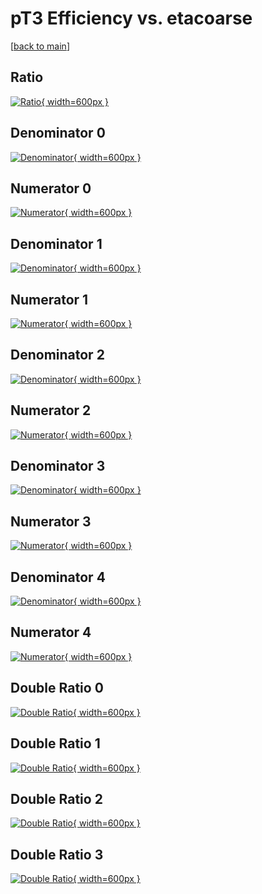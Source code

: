 # pT3 Efficiency vs. etacoarse

[[back to main](./)]



## Ratio

[![Ratio](../mtv/var/pT3_base_321_-1_eff_etacoarse.png){ width=600px }](../mtv/var/pT3_base_321_-1_eff_etacoarse.pdf)

## Denominator 0

[![Denominator](../mtv/den/pT3_base_321_-1_eff_etacoarse_den0.png){ width=600px }](../mtv/den/pT3_base_321_-1_eff_etacoarse_den0.pdf)

## Numerator 0

[![Numerator](../mtv/num/pT3_base_321_-1_eff_etacoarse_num0.png){ width=600px }](../mtv/num/pT3_base_321_-1_eff_etacoarse_num0.pdf)

## Denominator 1

[![Denominator](../mtv/den/pT3_base_321_-1_eff_etacoarse_den1.png){ width=600px }](../mtv/den/pT3_base_321_-1_eff_etacoarse_den1.pdf)

## Numerator 1

[![Numerator](../mtv/num/pT3_base_321_-1_eff_etacoarse_num1.png){ width=600px }](../mtv/num/pT3_base_321_-1_eff_etacoarse_num1.pdf)

## Denominator 2

[![Denominator](../mtv/den/pT3_base_321_-1_eff_etacoarse_den2.png){ width=600px }](../mtv/den/pT3_base_321_-1_eff_etacoarse_den2.pdf)

## Numerator 2

[![Numerator](../mtv/num/pT3_base_321_-1_eff_etacoarse_num2.png){ width=600px }](../mtv/num/pT3_base_321_-1_eff_etacoarse_num2.pdf)

## Denominator 3

[![Denominator](../mtv/den/pT3_base_321_-1_eff_etacoarse_den3.png){ width=600px }](../mtv/den/pT3_base_321_-1_eff_etacoarse_den3.pdf)

## Numerator 3

[![Numerator](../mtv/num/pT3_base_321_-1_eff_etacoarse_num3.png){ width=600px }](../mtv/num/pT3_base_321_-1_eff_etacoarse_num3.pdf)

## Denominator 4

[![Denominator](../mtv/den/pT3_base_321_-1_eff_etacoarse_den4.png){ width=600px }](../mtv/den/pT3_base_321_-1_eff_etacoarse_den4.pdf)

## Numerator 4

[![Numerator](../mtv/num/pT3_base_321_-1_eff_etacoarse_num4.png){ width=600px }](../mtv/num/pT3_base_321_-1_eff_etacoarse_num4.pdf)

## Double Ratio 0

[![Double Ratio](../mtv/ratio/pT3_base_321_-1_eff_etacoarse_ratio0.png){ width=600px }](../mtv/ratio/pT3_base_321_-1_eff_etacoarse_ratio0.pdf)

## Double Ratio 1

[![Double Ratio](../mtv/ratio/pT3_base_321_-1_eff_etacoarse_ratio1.png){ width=600px }](../mtv/ratio/pT3_base_321_-1_eff_etacoarse_ratio1.pdf)

## Double Ratio 2

[![Double Ratio](../mtv/ratio/pT3_base_321_-1_eff_etacoarse_ratio2.png){ width=600px }](../mtv/ratio/pT3_base_321_-1_eff_etacoarse_ratio2.pdf)

## Double Ratio 3

[![Double Ratio](../mtv/ratio/pT3_base_321_-1_eff_etacoarse_ratio3.png){ width=600px }](../mtv/ratio/pT3_base_321_-1_eff_etacoarse_ratio3.pdf)

